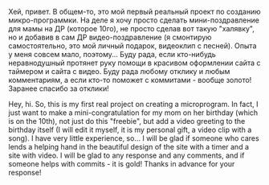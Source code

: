 Хей, привет. В общем-то, это мой первый реальный проект по созданию микро-программки. На деле я хочу просто сделать мини-поздравление для мамы на ДР (которое 10го), не просто сделав вот такую "халявку", но и добавив в сам ДР видео-поздравление (я смонтирую самостоятельно, это мой личный подарок, видеоклип с песней).
Опыта у меня совсем мало, поэтому... Буду рада, если кто-нибудь неравнодушный протянет руку помощи в красивом оформлении сайта с таймером и сайта с видео. Буду рада любому отклику и любым комментариям, а если кто-то поможет с коммитами - вообще золото!
Заранее спасибо за отклики!

Hey, hi. So, this is my first real project on creating a microprogram. In fact, I just want to make a mini-congratulation for my mom on her birthday (which is on the 10th), not just do this "freebie", but add a video greeting to the birthday itself (I will edit it myself, it is my personal gift, a video clip with a song).
I have very little experience, so... I will be glad if someone who cares lends a helping hand in the beautiful design of the site with a timer and a site with video. I will be glad to any response and any comments, and if someone helps with commits - it is gold!
Thanks in advance for your response!
